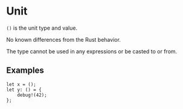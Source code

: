 # Unit

`()` is the unit type and value.

No known differences from the Rust behavior.

The type cannot be used in any expressions or be casted to or from.

## Examples

```zrs
let x = ();
let y: () = {
    debug!(42);
};
```
